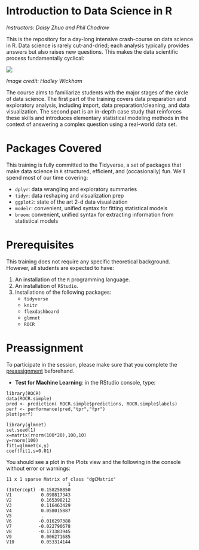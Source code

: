 # Introduction to Data Science in R
*Instructors: Daisy Zhuo and Phil Chodrow*

This is the repository for a day-long intensive crash-course on data science in R. Data science is rarely cut-and-dried; each analysis typically provides answers but also raises new questions. This makes the data scientific process fundamentally cyclical:

![](http://r4ds.had.co.nz/diagrams/data-science.png)

*Image credit: Hadley Wickham*

The course aims to familiarize students with the major stages of the circle of data science. The first part of the training covers data preparation and exploratory analysis, including import, data preparation/cleaning, and data visualization. The second part is an in-depth case study that reinforces these skills and introduces elementary statistical modeling methods in the context of answering a complex question using a real-world data set. 

# Packages Covered

This training is fully committed to the Tidyverse, a set of packages that make data science in `R` structured, efficient, and (occasionally) fun. We'll spend most of our time covering: 

- `dplyr`: data wrangling and exploratory summaries 
- `tidyr`: data reshaping and visualization prep
- `ggplot2`: state of the art 2-d data visualization
- `modelr`: convenient, unified syntax for fitting statistical models
- `broom`: convenient, unified syntax for extracting information from statistical models

# Prerequisites

This training does not require any specific theoretical background. However, all students are expected to have: 

1. An installation of the `R` programming language.
2. An installation of `RStudio`.
3. Installations of the following packages: 
    - `tidyverse`
    - `knitr`
    - `flexdashboard`
    - `glmnet`
    - `ROCR`

# Preassignment

To participate in the session, please make sure that you complete the [preassignment](https://philchodrow.github.io/data_science_intro/preassignment/preassignment.html) beforehand. 


- **Test for Machine Learning**: in the RStudio console, type:
```
library(ROCR)
data(ROCR.simple)
pred <- prediction( ROCR.simple$predictions, ROCR.simple$labels)
perf <- performance(pred,"tpr","fpr")
plot(perf)

library(glmnet)
set.seed(1)
x=matrix(rnorm(100*20),100,10)
y=rnorm(100)
fit1=glmnet(x,y)
coef(fit1,s=0.01)
```

You should see a plot in the Plots view and the following in the console without error or warnings:
```
11 x 1 sparse Matrix of class "dgCMatrix"
                       1
(Intercept) -0.158258850
V1           0.098817343
V2           0.165398212
V3           0.116463429
V4           0.058015887
V5           .          
V6          -0.016297388
V7          -0.022790678
V8          -0.173383945
V9           0.006271685
V10          0.053314144
```





